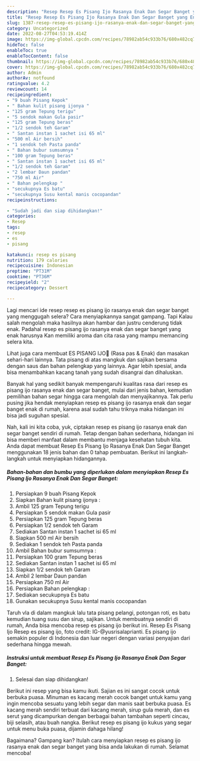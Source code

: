 ```yaml
---
description: "Resep Resep Es Pisang Ijo Rasanya Enak Dan Segar Banget yang Enak Banget, Buat Buka Puasa Lezat Sekali"
title: "Resep Resep Es Pisang Ijo Rasanya Enak Dan Segar Banget yang Enak Banget, Buat Buka Puasa Lezat Sekali"
slug: 1387-resep-resep-es-pisang-ijo-rasanya-enak-dan-segar-banget-yang-enak-banget-buat-buka-puasa-lezat-sekali
category: Uncategorized
date: 2022-08-27T04:53:19.414Z
image: https://img-global.cpcdn.com/recipes/78982ab54c933b76/680x482cq70/resep-es-pisang-ijo-rasanya-enak-dan-segar-banget-foto-resep-utama.jpg
hideToc: false
enableToc: true
enableTocContent: false
thumbnail: https://img-global.cpcdn.com/recipes/78982ab54c933b76/680x482cq70/resep-es-pisang-ijo-rasanya-enak-dan-segar-banget-foto-resep-utama.jpg
cover: https://img-global.cpcdn.com/recipes/78982ab54c933b76/680x482cq70/resep-es-pisang-ijo-rasanya-enak-dan-segar-banget-foto-resep-utama.jpg
author: Admin
authorAv: notfound
ratingvalue: 4.2
reviewcount: 14
recipeingredient:
- "9 buah Pisang Kepok"
- " Bahan kulit pisang ijonya "
- "125 gram Tepung terigu"
- "5 sendok makan Gula pasir"
- "125 gram Tepung beras"
- "1/2 sendok teh Garam"
- " Santan instan 1 sachet isi 65 ml"
- "500 ml Air bersih"
- "1 sendok teh Pasta panda"
- " Bahan bubur sumsumnya "
- "100 gram Tepung beras"
- " Santan instan 1 sachet isi 65 ml"
- "1/2 sendok teh Garam"
- "2 lembar Daun pandan"
- "750 ml Air"
- " Bahan pelengkap "
- "secukupnya Es batu"
- "secukupnya Susu kental manis cocopandan"
recipeinstructions:

- "Sudah jadi dan siap dihidangkan!"
categories:
- Resep
tags:
- resep
- es
- pisang

katakunci: resep es pisang 
nutrition: 179 calories
recipecuisine: Indonesian
preptime: "PT31M"
cooktime: "PT36M"
recipeyield: "2"
recipecategory: Dessert

---
```



Lagi mencari ide resep resep es pisang ijo rasanya enak dan segar banget yang menggugah selera? Cara menyiapkannya sangat gampang. Tapi Kalau salah mengolah maka hasilnya akan hambar dan justru cenderung tidak enak. Padahal resep es pisang ijo rasanya enak dan segar banget yang enak harusnya Kan memiliki aroma dan cita rasa yang mampu memancing selera kita.


Lihat juga cara membuat ES PISANG IJO🥣 (Rasa pas &amp; Enak) dan masakan sehari-hari lainnya. Tata pisang di atas mangkuk dan sajikan bersama dengan saus dan bahan pelengkap yang lainnya. Agar lebih spesial, anda bisa menambahkan kacang tanah yang sudah disangrai dan dihaluskan.

Banyak hal yang sedikit banyak mempengaruhi kualitas rasa dari resep es pisang ijo rasanya enak dan segar banget, mulai dari jenis bahan, kemudian pemilihan bahan segar hingga cara mengolah dan menyajikannya. Tak perlu pusing jika hendak menyiapkan resep es pisang ijo rasanya enak dan segar banget enak di rumah, karena asal sudah tahu triknya maka hidangan ini bisa jadi suguhan spesial.


Nah, kali ini kita coba, yuk, ciptakan resep es pisang ijo rasanya enak dan segar banget sendiri di rumah. Tetap dengan bahan sederhana, hidangan ini bisa memberi manfaat dalam membantu menjaga kesehatan tubuh kita. Anda dapat membuat Resep Es Pisang Ijo Rasanya Enak Dan Segar Banget menggunakan 18 jenis bahan dan 0 tahap pembuatan. Berikut ini langkah-langkah untuk menyiapkan hidangannya.

<!--inarticleads1-->

##### Bahan-bahan dan bumbu yang diperlukan dalam menyiapkan Resep Es Pisang Ijo Rasanya Enak Dan Segar Banget:

1. Persiapkan 9 buah Pisang Kepok
1. Siapkan  Bahan kulit pisang ijonya :
1. Ambil 125 gram Tepung terigu
1. Persiapkan 5 sendok makan Gula pasir
1. Persiapkan 125 gram Tepung beras
1. Persiapkan 1/2 sendok teh Garam
1. Sediakan  Santan instan 1 sachet isi 65 ml
1. Siapkan 500 ml Air bersih
1. Sediakan 1 sendok teh Pasta panda
1. Ambil  Bahan bubur sumsumnya :
1. Persiapkan 100 gram Tepung beras
1. Sediakan  Santan instan 1 sachet isi 65 ml
1. Siapkan 1/2 sendok teh Garam
1. Ambil 2 lembar Daun pandan
1. Persiapkan 750 ml Air
1. Persiapkan  Bahan pelengkap :
1. Sediakan secukupnya Es batu
1. Gunakan secukupnya Susu kental manis cocopandan


Taruh vla di dalam mangkuk lalu tata pisang pelangi, potongan roti, es batu kemudian tuang susu dan sirup, sajikan. Untuk membuatnya sendiri di rumah, Anda bisa mencoba resep es pisang ijo berikut ini. Resep Es Pisang Ijo Resep es pisang ijo, foto credit: IG-@yusrisalaprianti. Es pisang ijo semakin populer di Indonesia dan luar negeri dengan variasi penyajian dari sederhana hingga mewah. 

<!--inarticleads2-->

##### Instruksi untuk membuat Resep Es Pisang Ijo Rasanya Enak Dan Segar Banget:


1. Selesai dan siap dihidangkan!

Berikut ini resep yang bisa kamu ikuti. Sajian es ini sangat cocok untuk berbuka puasa. Minuman es kacang merah cocok banget untuk kamu yang ingin mencoba sesuatu yang lebih segar dan manis saat berbuka puasa. Es kacang merah sendiri terbuat dari kacang merah, sirup gula merah, dan es serut yang dicampurkan dengan berbagai bahan tambahan seperti cincau, biji selasih, atau buah nangka. Berikut resep es pisang ijo kukus yang segar untuk menu buka puasa, dijamin dahaga hilang! 

Bagaimana? Gampang kan? Itulah cara menyiapkan resep es pisang ijo rasanya enak dan segar banget yang bisa anda lakukan di rumah. Selamat mencoba!
